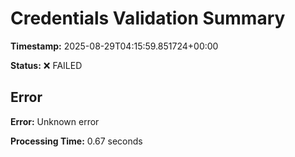 # Credentials Validation Summary

**Timestamp:** 2025-08-29T04:15:59.851724+00:00

**Status:** ❌ FAILED

## Error

**Error:** Unknown error

**Processing Time:** 0.67 seconds
